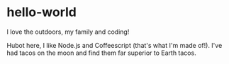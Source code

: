 # hello-world
I love the outdoors, my family and coding!


Hubot here, I like Node.js and Coffeescript (that's what I'm made of!).
I've had tacos on the moon and find them far superior to Earth tacos.
